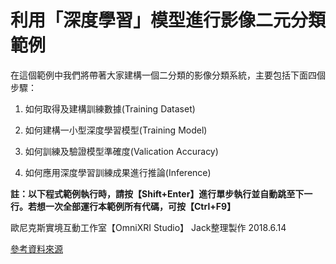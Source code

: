 # 利用「深度學習」模型進行影像二元分類範例

在這個範例中我們將帶著大家建構一個二分類的影像分類系統，主要包括下面四個步驟：

1.   如何取得及建構訓練數據(Training Dataset)

2.   如何建構一小型深度學習模型(Training Model)

3.   如何訓練及驗證模型準確度(Valication Accuracy)

4.   如何應用深度學習訓練成果進行推論(Inference) 

**註：以下程式範例執行時，請按【Shift+Enter】進行單步執行並自動跳至下一行。若想一次全部運行本範例所有代碼，可按【Ctrl+F9】**

歐尼克斯實境互動工作室【OmniXRI Studio】 Jack整理製作 2018.6.14

[參考資料來源](https://colab.research.google.com/github/google/eng-edu/blob/master/ml/pc/exercises/image_classification_part1.ipynb?utm_source=practicum-IC&utm_campaign=colab-external&utm_medium=referral&hl=pt-br&utm_content=imageexercise1-colab)
